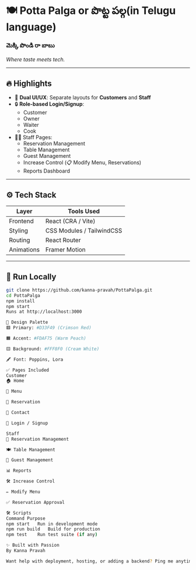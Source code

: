 # 🍽️ Potta Palga or పొట్ట పల్గ(in Telugu language)  
### మెక్కి పొండి రా బాబు  
*Where taste meets tech.*

---

## 🔥 Highlights

- 🌟 **Dual UI/UX**: Separate layouts for **Customers** and **Staff**
- 🔒 **Role-based Login/Signup**:
  - Customer
  - Owner
  - Waiter
  - Cook
- 🧑‍🍳 Staff Pages:
  - Reservation Management  
  - Table Management  
  - Guest Management  
  - Increase Control (📋 Modify Menu, Reservations)  
  - Reports Dashboard

---

## ⚙️ Tech Stack

| Layer        | Tools Used           |
|--------------|----------------------|
| Frontend     | React (CRA / Vite)   |
| Styling      | CSS Modules / TailwindCSS |
| Routing      | React Router         |
| Animations   | Framer Motion        |

---

## 🚀 Run Locally

```bash
git clone https://github.com/kanna-pravah/PottaPalga.git
cd PottaPalga
npm install
npm start
Runs at http://localhost:3000

🎨 Design Palette
🟥 Primary: #D33F49 (Crimson Red)

🟧 Accent: #FDAF75 (Warm Peach)

🟨 Background: #FFF8F0 (Cream White)

🖋️ Font: Poppins, Lora

✅ Pages Included
Customer
🏠 Home

📖 Menu

📅 Reservation

📩 Contact

🔐 Login / Signup

Staff
🧾 Reservation Management

🍽️ Table Management

🙋 Guest Management

📊 Reports

🛠️ Increase Control

✏️ Modify Menu

✅ Reservation Approval

🛠️ Scripts
Command	Purpose
npm start	Run in development mode
npm run build	Build for production
npm test	Run test suite (if any)

✨ Built with Passion
By Kanna Pravah

Want help with deployment, hosting, or adding a backend? Ping me anytime!
